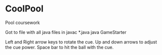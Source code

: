 # CoolPool
Pool coursework

Got to file with all java files in
javac *.java
java GameStarter

Left and Right arrow keys to rotate the cue.
Up and down arrows to adjust the cue power.
Space bar to hit the ball with the cue.
